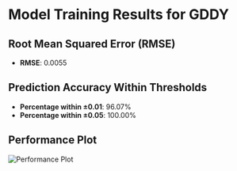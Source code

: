 # Model Training Results for GDDY

## Root Mean Squared Error (RMSE)
- **RMSE**: 0.0055

## Prediction Accuracy Within Thresholds
- **Percentage within ±0.01**: 96.07%
- **Percentage within ±0.05**: 100.00%

## Performance Plot
![Performance Plot](../imgs/GDDY.png)
